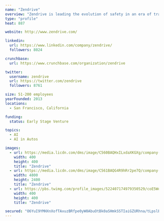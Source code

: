 ```yaml
---
name: "Zendrive"
overview: "Zendrive is leading the evolution of safety in an era of transportation innovation and mobile ubiquity. We've measured and analyzed 160-billion miles of driving data and are using it to better predict risk, reduce collisions, and save lives and money."
type: "profile"
heat: 887

website: http://www.zendrive.com/

linkedin:
  url: https://www.linkedin.com/company/zendrive/
  followers: 8024

crunchbase:
  url: https://www.crunchbase.com/organization/zendrive

twitter:
  username: zendrive
  url: https://twitter.com/zendrive
  followers: 8761

size: 51-200 employees
yearFounded: 2013
locations:
  - San Francisco, California

funding:
  status: Early Stage Venture

topics:
  - AI
  - AI in Autos

images:
  - url: https://media.licdn.com/dms/image/C560BAQHxILxdaXKGXg/company-logo_400_400/0?e=1574899200&v=beta&t=_Ama1tavzK1fnI_N8oGLOlpAyzcSoEj5h5O7y3nOgyk
    width: 400
    height: 400
    title: "Zendrive"
  - url: https://media.licdn.com/dms/image/C561BAQG4R9hRr2pe7Q/company-background_10000/0?e=1566792000&v=beta&t=y_2ECuaFdP3MOI2kQuVtlmapzvf4AHBjAmErim9odu8
    width: 4800
    height: 2400
    title: "Zendrive"
  - url: https://pbs.twimg.com/profile_images/522407174979350529/coE5Wqh0_400x400.png
    width: 400
    height: 400
    title: "Zendrive"

secured: "O6YuI9YMHXnXofTAxuzBRfpe0yW0AbuOtBk0aSHmkSSTIaiGZURhna/tLpslEzZNoY9uQYVQw5SmKwWLON3KppjkuXqr1kfODULPgm5pn+ps2Nbx0KAUY6IRuJBW4UY8OglD42JgjEjob6ZT/YHylMv/qBkBI4hr6t5PgE6iQQBmurlWtFRYSd3lQgESmXV6B8FQjTlzlkGfUbBDTPaY3TjQRyjyh/bXZb8HGeIM1RjmaK22tm74Lvcp5Mwbzcfm0cm1DHLXiIwPb/dFo9Ef/I5Icb2X+af8AL6q8LoA2TJr0dzxwycKLOnK/mw3Ol3y;JuhbmYVpRgs2vC1NrJOBlQ=="
---
```


